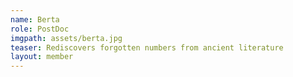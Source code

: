 ```yaml
---
name: Berta
role: PostDoc
imgpath: assets/berta.jpg
teaser: Rediscovers forgotten numbers from ancient literature
layout: member
---
```


